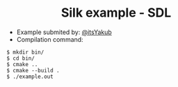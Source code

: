 <div align="center">

# Silk example - SDL

</div>

- Example submited by: [@itsYakub](https://github.com/itsYakub)
- Compilation command:
```console
$ mkdir bin/
$ cd bin/
$ cmake ..
$ cmake --build .
$ ./example.out
```